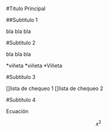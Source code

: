 #Titulo Principal

##Subtitulo 1

bla bla bla

#Subtitulo 2

bla bla bla

*viñeta
*viñeta
*Viñeta


#Subtitulo 3

[]lista de chequeo 1
[]lista de chequeo 2

#Subtitulo 4

Ecuación

$$x^2 $$
